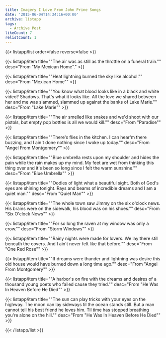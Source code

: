 ```yaml
---
title: Imagery I Love From John Prine Songs
date: '2015-06-04T14:34:16+00:00'
archive: listapp
tags: 
  - Archive Post
likeCount: 7
relistCount: 1
---
```



{{< listapp/list order=false reverse=false >}}

   {{< listapp/item title="\"The air was as still as the throttle on a funeral train.\""
      desc="From \"My Mexican Home\"." >}}

   {{< listapp/item title="\"Heat lightning burned the sky like alcohol.\""
      desc="From \"Mexican Home\"" >}}

   {{< listapp/item title="\"You know what blood looks like in a black and white video? Shadows. That's what it looks like. All the love we shared between her and me was slammed, slammed up against the banks of Lake Marie.\""
      desc="From \"Lake Marie\"" >}}

   {{< listapp/item title="\"The air smelled like snakes and we'd shoot with our pistols, but empty pop bottles is all we would kill.\""
      desc="From \"Paradise\"" >}}

   {{< listapp/item title="\"There's flies in the kitchen. I can hear'm there buzzing, and I ain't done nothing since I woke up today.\""
      desc="From \"Angel From Montgomery\"" >}}

   {{< listapp/item title="\"Blue umbrella rests upon my shoulder and hides the pain while the rain makes up my mind. My feet are wet from thinking this thing over and it's been so long since I felt the warm sunshine.\""
      desc="From \"Blue Umbrella\"" >}}

   {{< listapp/item title="\"Oodles of light what a beautiful sight. Both of God's eyes are shining tonight. Rays and beams of incredible dreams and I am a quiet man.\""
      desc="From \"Quiet Man\"" >}}

   {{< listapp/item title="\"The whole town saw Jimmy on the six o'clock news. His brains were on the sidewalk, his blood was on his shoes.\""
      desc="From \"Six O'clock News\"" >}}

   {{< listapp/item title="\"For so long the raven at my window was only a crow.\""
      desc="From \"Storm Windows\"" >}}

   {{< listapp/item title="\"Rainy nights were made for lovers. We lay there still beneath the covers. And I ain't never felt like that before.\""
      desc="From \"One Red Rose\"" >}}

   {{< listapp/item title="\"If dreams were thunder and lightning was desire this old house would have burned down a long time ago.\""
      desc="From \"Angel From Montgomery\"" >}}

   {{< listapp/item title="\"A harbor's on fire with the dreams and desires of a thousand young poets who failed cause they tried.\""
      desc="From \"He Was In Heaven Before He Died\"" >}}

   {{< listapp/item title="\"The sun can play tricks with your eyes on the highway. The moon can lay sideways til the ocean stands still. But a man cannot tell his best friend he loves him. Til time has stopped breathing you're alone on the hill.\""
      desc="From \"He Was In Heaven Before He Died\"" >}}

{{< /listapp/list >}}

